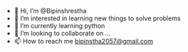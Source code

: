 - 👋 Hi, I’m @Bipinshrestha
- 👀 I’m interested in learning new things to solve problems
- 🌱 I’m currently learning python
- 💞️ I’m looking to collaborate on ...
- 📫 How to reach me bipinstha2057@gmail.com

<!---
Bipinshrestha/Bipinshrestha is a ✨ special ✨ repository because its `README.md` (this file) appears on your GitHub profile.
You can click the Preview link to take a look at your changes.
--->
